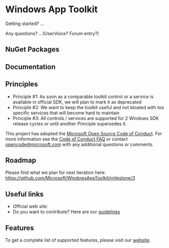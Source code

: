 Windows App Toolkit
===========

Getting started? ...

Any questions? ...(UserVoice? Forum entry?)

## NuGet Packages

## Documentation

## Principles
 - Principle #1: As soon as a comparable toolkit control or a service is available in official SDK, we will plan to mark it as deprecated
 - Principle #2: We want to keep the toolkit useful and not bloated with too specific services that will become hard to maintain
 - Principle #3: All controls / services are supported for 2 Windows SDK release cycles or until another Principle supersedes it.

This project has adopted the [Microsoft Open Source Code of Conduct](https://opensource.microsoft.com/codeofconduct/). For more information see the [Code of Conduct FAQ](https://opensource.microsoft.com/codeofconduct/faq/) or contact [opencode@microsoft.com](mailto:opencode@microsoft.com) with any additional questions or comments. 

## Roadmap
Please find what we plan for next iteration here: https://github.com/Microsoft/WindowsAppToolkit/milestone/3

## Useful links
 - Official web site: 
 - Do you want to contribute? Here are our [guidelines](https://github.com/deltakosh/UWPToolkit/blob/master/contributing.md)

## Features
To get a complete list of supported features, please visit our [website](...).
